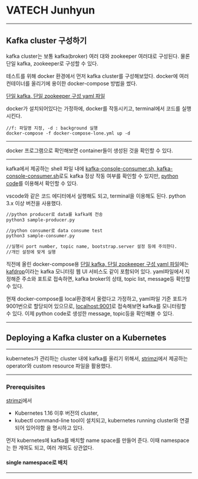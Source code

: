 # VATECH Junhyun
------------------
## Kafka cluster 구성하기
kafka cluster는 보통 kafka(broker) 여러 대와 zookeeper 여러대로 구성된다. 물론 단일 kafka, zookeeper로 구성할 수 있다.

테스트를 위해 docker 환경에서 먼저 kafka cluster를 구성해보았다.
docker에 여러 컨테이너를 올리기에 용이한 docker-compose 방법을 썼다.

[단일 kafka, 단일 zookeeper 구성 yaml 파일](https://github.com/JackCokebb/kafka-all/blob/master/kafkaServer/docker-compose-lone.yml)

docker가 설치되어있다는 가정하에, docker를 작동시키고, terminal에서 코드를 실행시킨다.
``` 
//f: 파일명 지정, -d : background 실행
docker-compose -f docker-compose-lone.yml up -d
```
------
docker 프로그램으로 확인해보면 container들이 생성된 것을 확인할 수 있다.

--------------
kafka에서 제공하는 shell 파일 내에 [kafka-console-consumer.sh, kafka-console-consumer.sh](https://kafka.apache.org/quickstart)로도 kafka 정상 작동 여부를 확인할 수 있지만,
[python code](https://github.com/2021-Vatech-skku/vatech/tree/junhyun/kafkaClients)를 이용해서 확인할 수 있다.

vscode와 같은 코드 에디터에서 실행해도 되고, terminal을 이용해도 된다.
python 3.x 이상 버전을 사용했다.
```bash
//python producer로 data를 kafka에 전송
python3 sample-producer.py

//python consumer로 data consume test
python3 sample-consumer.py

//실행시 port number, topic name, bootstrap.server 설정 등에 주의한다. 
//개인 설정에 맞게 실행
```
직전에 올린 docker-compose용 [단일 kafka, 단일 zookeeper 구성 yaml 파일](https://github.com/JackCokebb/kafka-all/blob/master/kafkaServer/docker-compose-lone.yml)에는[kafdrop](https://github.com/obsidiandynamics/kafdrop)이라는 kafka 모니터링 웹 UI 서비스도 같이 포함되어 있다.
yaml파일에서 지정해준 주소와 포트로 접속하면, kafka broker의 상태, topic list, message등 확인할 수 있다.

현재 docker-compose를 local환경에서 올렸다고 가정하고, yaml파일 기준 포트가 9001번으로 할당되어 있으므로, [localhost:9001](localhost:9001)로 접속해보면 kafka를 모니터링할 수 있다.
이제 python code로 생성한 message, topic등을 확인해볼 수 있다.

--------
## Deploying a Kafka cluster on a Kubernetes
----
kubernetes가 관리하는 cluster 내에 kafka를 올리기 위해서, [strimzi](https://strimzi.io/docs/operators/latest/using.html)에서 제공하는 operator와 custom resource 파일을 활용했다. 

----
### Prerequisites
[strimzi](https://strimzi.io/docs/operators/latest/deploying.html)에서 
+ Kubernetes 1.16 이후 버전의 cluster,
+ kubectl command-line tool이 설치되고, kubernetes running cluster와 연결되어 있어야함
을 명시하고 있다.

먼저 kubernetes에 kafka를 배치할 name space를 만들어 준다.
이때 namespace는 한 개여도 되고, 여러 개여도 상관없다.

#### single namespace로 배치
-----

```


